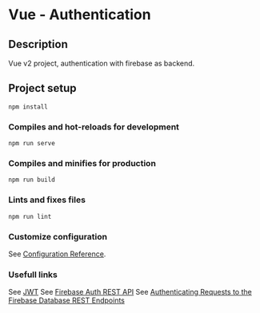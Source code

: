 # Vue - Authentication

## Description
Vue v2 project, authentication with firebase as backend.

## Project setup
```
npm install
```

### Compiles and hot-reloads for development
```
npm run serve
```

### Compiles and minifies for production
```
npm run build
```

### Lints and fixes files
```
npm run lint
```

### Customize configuration
See [Configuration Reference](https://cli.vuejs.org/config/).

### Usefull links
See [JWT](https://jwt.io/)
See [Firebase Auth REST API](https://firebase.google.com/docs/reference/rest/auth/)
See [Authenticating Requests to the Firebase Database REST Endpoints](https://firebase.google.com/docs/database/rest/auth)